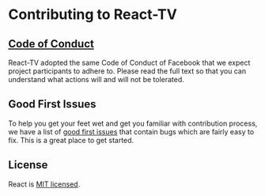 # Contributing to React-TV

## [Code of Conduct](https://code.facebook.com/pages/876921332402685/open-source-code-of-conduct)

React-TV adopted the same Code of Conduct of Facebook that we expect project participants to adhere to. Please read the full text so that you can understand what actions will and will not be tolerated.

## Good First Issues

To help you get your feet wet and get you familiar with contribution process, we have a list of [good first issues](https://github.com/raphamorim/react-tv/labels/good%20first%20issue) that contain bugs which are fairly easy to fix. This is a great place to get started.

## License

React is [MIT licensed](https://github.com/raphamorim/react-tv/blob/master/LICENSE.md).

